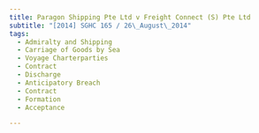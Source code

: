 ```yaml
---
title: Paragon Shipping Pte Ltd v Freight Connect (S) Pte Ltd 
subtitle: "[2014] SGHC 165 / 26\_August\_2014"
tags:
  - Admiralty and Shipping
  - Carriage of Goods by Sea
  - Voyage Charterparties
  - Contract
  - Discharge
  - Anticipatory Breach
  - Contract
  - Formation
  - Acceptance

---
```


